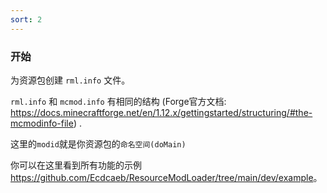 ```yaml
---
sort: 2
---
```


### 开始

为资源包创建 `rml.info` 文件。

`rml.info` 和 `mcmod.info` 有相同的结构 (Forge官方文档: <https://docs.minecraftforge.net/en/1.12.x/gettingstarted/structuring/#the-mcmodinfo-file>) .

这里的`modid`就是你资源包的`命名空间(doMain)`

你可以在这里看到所有功能的示例 <https://github.com/Ecdcaeb/ResourceModLoader/tree/main/dev/example>。